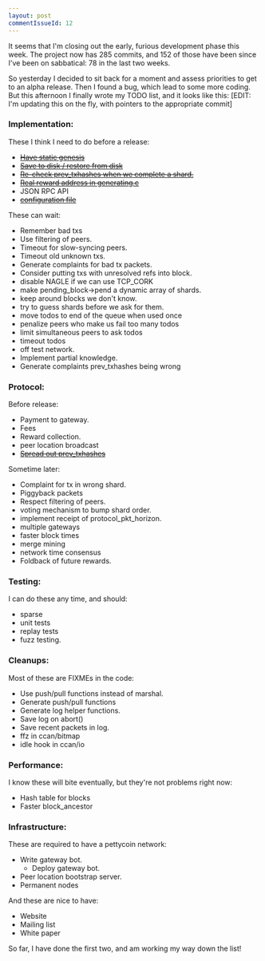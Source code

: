 ```yaml
---
layout: post
commentIssueId: 12
---
```


It seems that I'm closing out the early, furious development phase
this week.  The project now has 285 commits, and 152 of those have
been since I've been on sabbatical: 78 in the last two weeks.

So yesterday I decided to sit back for a moment and assess priorities
to get to an alpha release.  Then I found a bug, which lead to some
more coding.  But this afternoon I finally wrote my TODO list, and it
looks like this: [EDIT: I'm updating this on the fly, with pointers
to the appropriate commit]

### Implementation: ###

These I think I need to do before a release:

* [<del>Have static genesis</del>](https://github.com/rustyrussell/pettycoin/commit/a170f12c00a3d53efd6fe9b0fae75f40f2cd71aa)
* [<del>Save to disk / restore from disk</del>](https://github.com/rustyrussell/pettycoin/commit/0f7fbd7a011b1afbbf45237f65d5ecc1ef8ed116)
* [<del>Re-check prev_txhashes when we complete a shard.</del>](https://github.com/rustyrussell/pettycoin/commit/0ec909cc65c11be52dd9e4ce3903619cca37c669)
* [<del>Real reward address in generating.c</del>](https://github.com/rustyrussell/pettycoin/commit/1fb70d009dd2aea29d46733feff88b3655bccfae)
* JSON RPC API
* [<del>configuration file</del>](https://github.com/rustyrussell/pettycoin/commit/9aa521aaa5206fc160ed8065394e0d89705e94f9)

These can wait:

* Remember bad txs
* Use filtering of peers.
* Timeout for slow-syncing peers.
* Timeout old unknown txs.
* Generate complaints for bad tx packets.
* Consider putting txs with unresolved refs into block.
* disable NAGLE if we can use TCP_CORK
* make pending_block->pend a dynamic array of shards.
* keep around blocks we don't know.
* try to guess shards before we ask for them.
* move todos to end of the queue when used once
* penalize peers who make us fail too many todos
* limit simultaneous peers to ask todos
* timeout todos
* off test network.
* Implement partial knowledge.
* Generate complaints prev_txhashes being wrong

### Protocol: ###

Before release:

* Payment to gateway.
* Fees
* Reward collection.
* peer location broadcast
* [<del>Spread out prev_txhashes</del>](https://github.com/rustyrussell/pettycoin/commit/c84d0818abccc46f4e1d09979688ccd41366f168)

Sometime later:

* Complaint for tx in wrong shard.
* Piggyback packets
* Respect filtering of peers.
* voting mechanism to bump shard order.
* implement receipt of protocol_pkt_horizon.
* multiple gateways
* faster block times
* merge mining
* network time consensus
* Foldback of future rewards.

### Testing: ###

I can do these any time, and should:

* sparse
* unit tests
* replay tests
* fuzz testing.

### Cleanups: ###

Most of these are FIXMEs in the code:

* Use push/pull functions instead of marshal.
* Generate push/pull functions
* Generate log helper functions.
* Save log on abort()
* Save recent packets in log.
* ffz in ccan/bitmap
* idle hook in ccan/io

### Performance: ###

I know these will bite eventually, but they're not problems right now:

* Hash table for blocks
* Faster block_ancestor

### Infrastructure: ###

These are required to have a pettycoin network:

* Write gateway bot.
    * Deploy gateway bot.
* Peer location bootstrap server.
* Permanent nodes

And these are nice to have:

* Website
* Mailing list
* White paper

So far, I have done the first two, and am working my way down the list!
